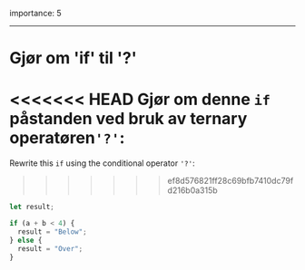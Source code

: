 importance: 5

---

# Gjør om 'if' til '?'

<<<<<<< HEAD
Gjør om denne `if` påstanden ved bruk av ternary operatøren`'?'`:
=======
Rewrite this `if` using the conditional operator `'?'`:
>>>>>>> ef8d576821ff28c69bfb7410dc79fd216b0a315b

```js
let result;

if (a + b < 4) {
  result = "Below";
} else {
  result = "Over";
}
```
